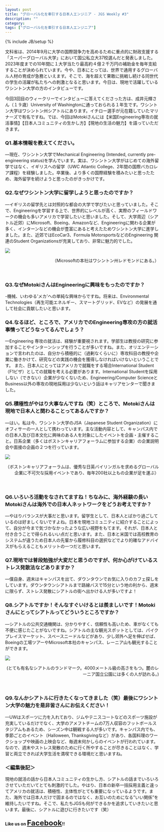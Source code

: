 ```yaml
---
layout: post
title: "グローバル化を牽引する日本人エンジニア - JGS Weekly #3"
description: ""
category: 
tags: ["グローバル化を牽引する日本人エンジニア"]
---
```

{% include JB/setup %}

文科省は、2014年9月に大学の国際競争力を高めるために重点的に財政支援する「スーパーグローバル大学」において国公私立大37校選んだと発表しました。2023年度までの10年間に１大学当たり最高約４億２千万円の補助金を毎年支給することが決められています。今や、日本にとっては、世界で通用するグローバル人材の育成が急務といえます。そこで、海を超えて果敢に挑戦し続ける同世代の学生の活躍が私たちへの刺激となると思います。今日は、現地で活躍しているワシントン大学の方のインタビューです。今回3回目のウィークリーでインタビューに答えてくださった方は、成井元輝さん（１９歳）University of Washingtonに通っておられる１年生です。ワシントン大学はワシントン州シアトルにあります。イチロー選手が元在籍していたマリナーズで有名ですね。では、今回はMotokiさんには【米国Engineering専攻の就活事情】【日本人コミュニティの生かし方】【現地の生活の魅力】を語っていただきます。### Q1.基本情報を教えてください。—現在、ワシントン大学でMechanical Engineering (Intended, currently pre-engineering status)を学んでいます。実は、ワシントン大学がはじめての海外留学ではなく、イギリスへの留学（UWC Atlantic College、2年間の国際バカロレア課程）を経験しました。卒業後、より多くの国際経験を積みたいと思ったため、海外留学を続けようと思ったのがきっかけです。### Q2.なぜワシントン大学に留学しようと思ったのですか？—イギリスの留学先とは対照的な都会の大学で学びたいと思っていました。そこで、Engineeringを学習する上で、世界的にレベルが高く、実際のフィールドワークの機会も多いアメリカで学習したいと思いました。そして、大学周辺（シアトル近郊）にMicrosoft、Boeing、Amazonなど、Engineeringに関わる企業が多く、インターンなどの機会が豊富にあると考えたためワシントン大学に進学しました。また、近郊ではEcoCar3、Formula MotorsportsなどのEngineering 関連のStudent Organizationsが充実しており、非常に魅力的でした。![]({{site.url}}/assets/uploads/3/microsoft.jpg)<div style="text-align: right;">
（Microsoftの本社はワシントン州レドモンドにある。）
</div>


　


### Q3.なぜMotokiさんはEngineeringに興味をもったのですか？-機械、いわゆる’メカ’への単純な興味からですね。将来は、Environmental Technologies（再生可能エネルギー、スマートグリッド、EVなど）の発展を通して社会に貢献したいと思います。### Q4.なるほど、ところで、アメリカでのEngineering専攻の方の就活事情ってどうなってるんでしょう？—Engineering 専攻の就活は、経験が重要視されます。学部生は教授の研究に参加することやインターンシップを行うことが多いですね。また、オリエンテーションで言われたのは、自分から積極的に（過剰なくらいに）専攻科目の教授や企業に働きかけて、研究などの実践の機会を獲得しなければいけないということです。また、日本人にとってはアメリカで就職をする場合International Student（F1ビザ）としての就職を考える必要があります。International Studentを採用しない（できない）企業が少なくないため、Engineering/Computer ScienceとBusiness以外の専攻の現地採用は少ないという話はキャリアセンターで聞きました。### Q5.積極性がやはり大事なんですね（笑）ところで、Motokiさんは現地で日本人と関わることってあるんですか？—はい。私は今、ワシントン大学のJSA（Japanese Student Organization）にオフィサーの一人として携わっています。主な活動内容として、キャンパス内での日本人及び日本文化に興味のある人を対象にしたイベントを企画・主催すること。日系企業（多くはボストンキャリアフォーラムに参加する企業）の企業説明会や面接の企画の２つを行っています。![]({{site.url}}/assets/uploads/3/boston.jpg)
<div style="text-align: right;">
（ボストンキャリアフォーラムは、優秀な日英バイリンガルを求めるグローバル企業に不可欠な採用イベントであり、毎年200社以上もの企業が足を運ぶ）
</div>


　


### Q6.いろいろ活動をなされてますね！ちなみに、海外経験の長いMotokiさんは海外での日本人ネットワークをどうお考えですか？—やはりバランスが大事だと思います。留学生として、日本人とばかり過ごしているのは好ましくないですよね。日本を現地コミュニティに紹介することによって、自分が今まで気づかなかったような広い視野をもてます。それが、日本人と付き合うことで得られるいい点だと思います。また、日本と米国では高校教育のシステムが違うため日本人の先輩から履修科目の選択などでより的確なアドバイスがもらえることもメリットの一つだと思います。### Q7.現地では普段勉強が大変だと思うのですが、何か心がけているストレス発散法などありますか？—僕自身、週末はキャンパスを出て、ダウンタウンでお気に入りのカフェ探しをしています。ダウンタウンシアトルまで路線バスで15分という地の利から、週末に限らず、ストレス発散にシアトルの街へ出かける人が多いですよ！### Q8.シアトルですか！そんなすぐいけるとは羨ましいです！Motokiさんにとってシアトルってどういうところですか？—シアトルの公共交通機関は、分かりやすく、信頼性も高いため、車がなくても不便に感じたことがないですね。シアトルの主な観光スポットとしては、パイクプレイスマーケット、スペースニードルなどがあり、少し郊外へ足を伸ばせば、Boeingの工場ツアーやMicrosoft本社のキャンパス、レーニア山も観光することができます。![]({{site.url}}/assets/uploads/3/park.jpg)
<div style="text-align: right;">
(とても有名なシアトルのランドマーク。4000メートル級の高さをもつ。麓のレーニア国立公園には多くの人が訪れる。)
</div>

　

### Q9.なんかシアトルに行きたくなってきました（笑）最後にワシントン大学の魅力を是非皆さんにお伝えください！—UWはスポーツに力を入れており、ジムやテニスコートなどのスポーツ施設が充実しているだけでなく、大学のアメフトチームの7万人収容のフットボールスタジアムもあるため、シーズン中は観戦する人が多いです。キャンパス内でも、季節ごとのイベント（Halloween, Thanksgivingなど）があり、各国料理のワークショップや映画の上映会など、毎週末何かしらのイベントが行われています。なので、週末やストレス発散のために行く所やすることが尽きることはなく、学習と両立できれば大学生活を満喫できる環境だと思いますね。### ＜編集後記＞現地の就活の話から日本人コミュニティの生かし方、シアトルの話までいろいろさせていただいてとても刺激的でした。やはり、日本の新卒一括採用主義と違ってアメリカの就活は、積極性、主体性がとても重要になっているようです。また、海外では日本人だけで固まるのではなく、お互いのためになる”いい関係”を維持したいですね。そこで、私たちJGSも何ができるかを追求していきたいと思います。最後に、シアトルに遊びに行きたいです（笑）

#### Like us on <span style="font-size:18pt"><a href="https://www.facebook.com/Japanese.Global.Scholars">Facebook</a></span>!!
